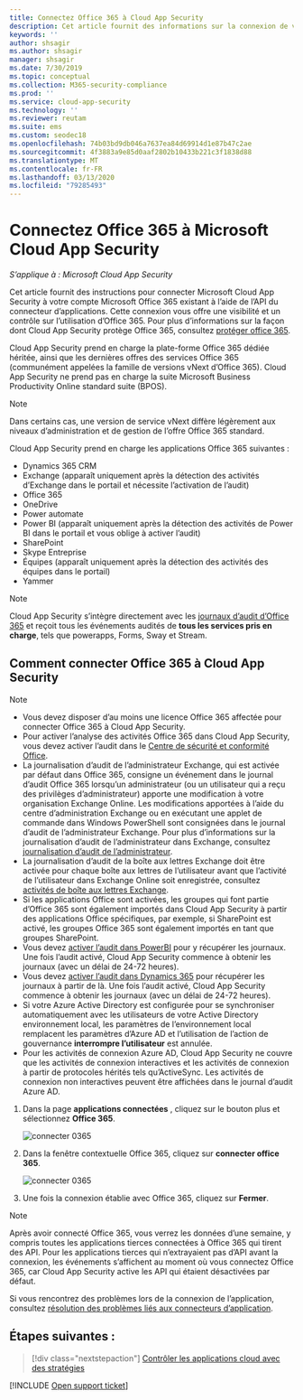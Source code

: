 ```yaml
---
title: Connectez Office 365 à Cloud App Security
description: Cet article fournit des informations sur la connexion de votre Office 365 à Cloud App Security à l’aide du connecteur API pour la visibilité et le contrôle de l’utilisation.
keywords: ''
author: shsagir
ms.author: shsagir
manager: shsagir
ms.date: 7/30/2019
ms.topic: conceptual
ms.collection: M365-security-compliance
ms.prod: ''
ms.service: cloud-app-security
ms.technology: ''
ms.reviewer: reutam
ms.suite: ems
ms.custom: seodec18
ms.openlocfilehash: 74b03bd9db046a7637ea84d69914d1e87b47c2ae
ms.sourcegitcommit: 4f3883a9e85d0aaf2802b10433b221c3f1838d88
ms.translationtype: MT
ms.contentlocale: fr-FR
ms.lasthandoff: 03/13/2020
ms.locfileid: "79285493"
---
```

# <a name="connect-office-365-to-microsoft-cloud-app-security"></a>Connectez Office 365 à Microsoft Cloud App Security

*S’applique à : Microsoft Cloud App Security*

Cet article fournit des instructions pour connecter Microsoft Cloud App Security à votre compte Microsoft Office 365 existant à l’aide de l’API du connecteur d’applications. Cette connexion vous offre une visibilité et un contrôle sur l’utilisation d’Office 365. Pour plus d’informations sur la façon dont Cloud App Security protège Office 365, consultez [protéger office 365](protect-office-365.md).
  
Cloud App Security prend en charge la plate-forme Office 365 dédiée héritée, ainsi que les dernières offres des services Office 365 (communément appelées la famille de versions vNext d’Office 365).  Cloud App Security ne prend pas en charge la suite Microsoft Business Productivity Online standard suite (BPOS).

> [!NOTE]
> Dans certains cas, une version de service vNext diffère légèrement aux niveaux d’administration et de gestion de l’offre Office 365 standard.

Cloud App Security prend en charge les applications Office 365 suivantes :

- Dynamics 365 CRM
- Exchange (apparaît uniquement après la détection des activités d’Exchange dans le portail et nécessite l’activation de l’audit)
- Office 365
- OneDrive
- Power automate
- Power BI (apparaît uniquement après la détection des activités de Power BI dans le portail et vous oblige à activer l’audit)
- SharePoint
- Skype Entreprise
- Équipes (apparaît uniquement après la détection des activités des équipes dans le portail)
- Yammer

> [!NOTE]
> Cloud App Security s’intègre directement avec les [journaux d’audit d’Office 365](https://docs.microsoft.com/microsoft-365/compliance/detailed-properties-in-the-office-365-audit-log?view=o365-worldwide) et reçoit tous les événements audités de **tous les services pris en charge**, tels que powerapps, Forms, Sway et Stream.

## <a name="how-to-connect-office-365-to-cloud-app-security"></a>Comment connecter Office 365 à Cloud App Security  

> [!NOTE]
>
>- Vous devez disposer d’au moins une licence Office 365 affectée pour connecter Office 365 à Cloud App Security.
>- Pour activer l’analyse des activités Office 365 dans Cloud App Security, vous devez activer l’audit dans le [Centre de sécurité et conformité Office](https://support.microsoft.com/help/4026501/office-auditing-in-office-365-for-admins).
>- La journalisation d’audit de l’administrateur Exchange, qui est activée par défaut dans Office 365, consigne un événement dans le journal d’audit Office 365 lorsqu’un administrateur (ou un utilisateur qui a reçu des privilèges d’administrateur) apporte une modification à votre organisation Exchange Online. Les modifications apportées à l’aide du centre d’administration Exchange ou en exécutant une applet de commande dans Windows PowerShell sont consignées dans le journal d’audit de l’administrateur Exchange. Pour plus d’informations sur la journalisation d’audit de l’administrateur dans Exchange, consultez [journalisation d’audit de l’administrateur](https://docs.microsoft.com/exchange/security-and-compliance/exchange-auditing-reports/view-administrator-audit-log).
>- La journalisation d’audit de la boîte aux lettres Exchange doit être activée pour chaque boîte aux lettres de l’utilisateur avant que l’activité de l’utilisateur dans Exchange Online soit enregistrée, consultez [activités de boîte aux lettres Exchange](https://support.office.com/article/Search-the-audit-log-in-the-Office-365-Security-Compliance-Center-0d4d0f35-390b-4518-800e-0c7ec95e946c).
>- Si les applications Office sont activées, les groupes qui font partie d’Office 365 sont également importés dans Cloud App Security à partir des applications Office spécifiques, par exemple, si SharePoint est activé, les groupes Office 365 sont également importés en tant que groupes SharePoint.
>- Vous devez [activer l’audit dans PowerBI](https://powerbi.microsoft.com/documentation/powerbi-admin-auditing/) pour y récupérer les journaux. Une fois l’audit activé, Cloud App Security commence à obtenir les journaux (avec un délai de 24-72 heures).
>- Vous devez [activer l’audit dans Dynamics 365](https://docs.microsoft.com/dynamics365/customer-engagement/admin/enable-use-comprehensive-auditing#enable-auditing) pour récupérer les journaux à partir de là. Une fois l’audit activé, Cloud App Security commence à obtenir les journaux (avec un délai de 24-72 heures).
>- Si votre Azure Active Directory est configurée pour se synchroniser automatiquement avec les utilisateurs de votre Active Directory environnement local, les paramètres de l’environnement local remplacent les paramètres d’Azure AD et l’utilisation de l’action de gouvernance **interrompre l’utilisateur** est annulée.
>- Pour les activités de connexion Azure AD, Cloud App Security ne couvre que les activités de connexion interactives et les activités de connexion à partir de protocoles hérités tels qu’ActiveSync. Les activités de connexion non interactives peuvent être affichées dans le journal d’audit Azure AD.

1. Dans la page **applications connectées** , cliquez sur le bouton plus et sélectionnez **Office 365**.

    ![connecter 0365](media/connect-0365.png)

2. Dans la fenêtre contextuelle Office 365, cliquez sur **connecter office 365**.

    ![connecter 0365](media/office-connect.png)

3. Une fois la connexion établie avec Office 365, cliquez sur **Fermer**.

> [!NOTE]
> Après avoir connecté Office 365, vous verrez les données d’une semaine, y compris toutes les applications tierces connectées à Office 365 qui tirent des API. Pour les applications tierces qui n’extrayaient pas d’API avant la connexion, les événements s’affichent au moment où vous connectez Office 365, car Cloud App Security active les API qui étaient désactivées par défaut.

Si vous rencontrez des problèmes lors de la connexion de l’application, consultez [résolution des problèmes liés aux connecteurs d’application](troubleshooting-api-connectors-using-error-messages.md).

## <a name="next-steps"></a>Étapes suivantes :

> [!div class="nextstepaction"]
> [Contrôler les applications cloud avec des stratégies](control-cloud-apps-with-policies.md)

[!INCLUDE [Open support ticket](includes/support.md)]

